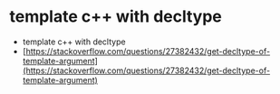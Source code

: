 # template c++ with decltype

* template c++ with decltype
* [https://stackoverflow.com/questions/27382432/get-decltype-of-template-argument](https://stackoverflow.com/questions/27382432/get-decltype-of-template-argument)

